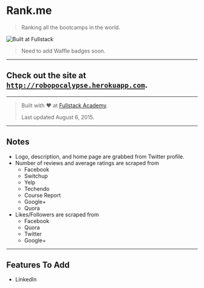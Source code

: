 # Rank.me

> Ranking all the bootcamps in the world.

![Built at Fullstack](https://img.shields.io/badge/Built%20at-Fullstack-red.svg?style=flat-square)

> Need to add Waffle badges soon.

---

## Check out the site at <a href="http://rank-me.herokuapp.com" target="_blank">`http://robopocalypse.herokuapp.com`</a>.

---

> Built with ❤️ at [Fullstack Academy](http://fullstackacademy.com "Fullstack Academy").
>
> Last updated August 6, 2015.


---

## Notes

- Logo, description, and home page are grabbed from Twitter profile.
- Number of reviews and average ratings are scraped from
    - Facebook
    - Switchup
    - Yelp
    - Techendo
    - Course Report
    - Google+
    - Quora
- Likes/Followers are scraped from
    - Facebook
    - Quora
    - Twitter
    - Google+

---

## Features To Add

- LinkedIn
